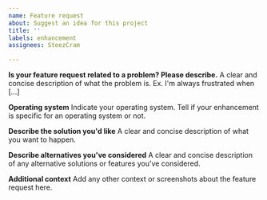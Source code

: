 ```yaml
---
name: Feature request
about: Suggest an idea for this project
title: ''
labels: enhancement
assignees: SteezCram

---
```


**Is your feature request related to a problem? Please describe.**
A clear and concise description of what the problem is. Ex. I'm always frustrated when [...]

**Operating system**
Indicate your operating system. Tell if your enhancement is specific for an operating system or not.

**Describe the solution you'd like**
A clear and concise description of what you want to happen.

**Describe alternatives you've considered**
A clear and concise description of any alternative solutions or features you've considered.

**Additional context**
Add any other context or screenshots about the feature request here.
